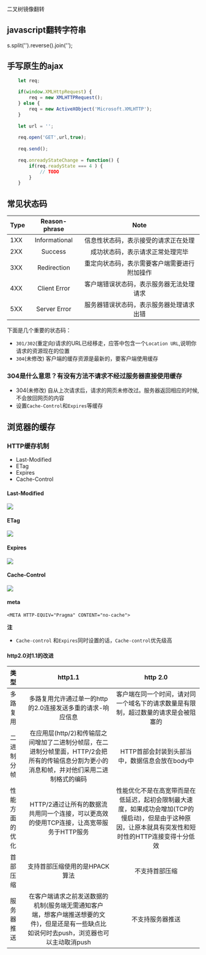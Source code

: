 二叉树镜像翻转

## javascript翻转字符串
s.split('').reverse().join('');

## 手写原生的ajax

``` javascript
	let req;
	
	if(window.XMLHttpRequest) {
		req = new XMLHTTPRequest();
	} else {
		req = new ActiveXObject('Microsoft.XMLHTTP');
	}
	
	let url = '';
	
	req.open('GET',url,true);
	
	req.send();
	
	req.onreadyStateChange = function() {
		if(req.readyState === 4 ) {
			// TODO	
		}
	}
```

## 常见状态码
|Type|Reason-phrase|Note|
| :-------- | :--------:| :--: |
|1XX|Informational|信息性状态码，表示接受的请求正在处理|
|2XX|Success|成功状态码，表示请求正常处理完毕|
|3XX|Redirection|重定向状态码，表示需要客户端需要进行附加操作|
|4XX|Client Error|客户端错误状态码，表示服务器无法处理请求|
|5XX|Server Error|服务器错误状态码，表示服务器处理请求出错|

下面是几个重要的状态码：
- `301/302`(重定向)请求的URL已经移走，应答中包含一个`Location URL`,说明你请求的资源现在的位置
- `304`(未修改) 客户端的缓存资源是最新的，要客户端使用缓存

### 304是什么意思？有没有方法不请求不经过服务器直接使用缓存
- 304(未修改) 自从上次请求后，请求的网页未修改过。服务器返回相应的时候,不会放回网页的内容
- 设置`Cache-Control`和`Expires`等缓存

## 浏览器的缓存

### HTTP缓存机制
- Last-Modified
- ETag
- Expires
- Cache-Control

#### Last-Modified

![](https://p4.ssl.qhimg.com/t01950c0bd84370e345.png)

#### ETag

![](https://p5.ssl.qhimg.com/t01655b435da1b936de.png)

#### Expires

![](https://p5.ssl.qhimg.com/t015a7b93580aeb2800.png)

#### Cache-Control

![](https://p1.ssl.qhimg.com/t01b69cfbcb3b5f3e0c.png)


#### meta

```<META HTTP-EQUIV="Pragma" CONTENT="no-cache">```

**注**
- `Cache-control` 和`Expires`同时设置的话，`Cache-control`优先级高

#### http2.0对1.1的改进
|类型|http1.1|http 2.0|
| :-------- | :--------:| :--: |
|多路复用|多路复用允许通过单一的http的2.0连接发送多重的请求-响应信息|客户端在同一个时间，请对同一个域名下的请求数量是有限制，超过数量的请求是会被阻塞的|
|二进制分帧|在应用层(http/2)和传输层之间增加了二进制分帧层，在二进制分帧里面，HTTP/2会把所有的传输信息分割为更小的消息和帧，并对他们采用二进制格式的编码|HTTP首部会封装到头部当中，数据信息会放在body中|
|性能方面的优化|HTTP/2通过让所有的数据流共用同一个连接，可以更高效的使用TCP连接，让高宽带服务于HTTP服务|性能优化不是在高宽带而是在低延迟，起初会限制最大速度，如果成功会增加(TCP的慢启动)，但是由于这种原因，让原本就具有突发性和短时性的HTTP连接变得十分低效|
|首部压缩|支持首部压缩使用的是HPACK算法|不支持首部压缩|
|服务器推送|在客户端请求之前发送数据的机制(服务端无需通知客户端，想客户端推送想要的文件)，但是还是有一些缺点比如说何时去push，浏览器也可以主动取消push|不支持服务器推送|
